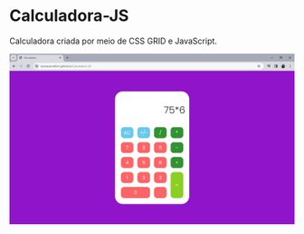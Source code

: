 # Calculadora-JS
Calculadora criada por meio de CSS GRID e JavaScript.

<img src="calcularoraJS.png">
